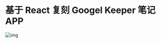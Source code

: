 # 基于 React 复刻 Googel Keeper 笔记 APP

![img](https://github.com/Difkyear/React_Keepr/assets/55550427/dee7d71d-48fb-44e1-9ae2-1426dd73dcc0)
